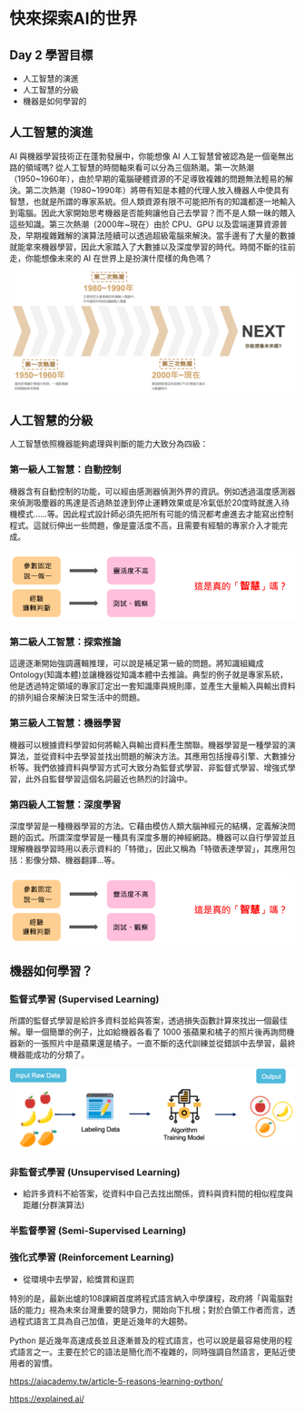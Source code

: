

# 快來探索AI的世界
## Day 2 學習目標
- 人工智慧的演進
- 人工智慧的分級
- 機器是如何學習的


## 人工智慧的演進
AI 與機器學習技術正在蓬勃發展中，你能想像 AI 人工智慧曾被認為是一個毫無出路的領域嗎? 從人工智慧的時間軸來看可以分為三個熱潮。第一次熱潮（1950~1960年），由於早期的電腦硬體資源的不足導致複雜的問題無法輕易的解決。第二次熱潮（1980~1990年）將帶有知是本體的代理人放入機器人中使具有智慧，也就是所謂的專家系統。但人類資源有限不可能把所有的知識都逐一地輸入到電腦。因此大家開始思考機器是否能夠讓他自己去學習？而不是人類一昧的餵入這些知識。第三次熱潮（2000年~現在）由於 CPU、GPU 以及雲端運算資源普及，早期複雜難解的演算法陸續可以透過超級電腦來解決。當手邊有了大量的數據就能拿來機器學習，因此大家踏入了大數據以及深度學習的時代。時間不斷的往前走，你能想像未來的 AI 在世界上是扮演什麼樣的角色嗎？

![](./image/img2-1.png)


## 人工智慧的分級
人工智慧依照機器能夠處理與判斷的能力大致分為四級：

### 第一級人工智慧：自動控制
機器含有自動控制的功能，可以經由感測器偵測外界的資訊。例如透過溫度感測器來偵測吸塵器的馬達是否過熱並達到停止運轉效果或是冷氣低於20度時就進入待機模式……等。因此程式設計師必須先把所有可能的情況都考慮進去才能寫出控制程式。這就衍伸出一些問題，像是靈活度不高，且需要有經驗的專家介入才能完成。

![](./image/img2-2.png)

### 第二級人工智慧：探索推論
這邊逐漸開始強調邏輯推理，可以說是補足第一級的問題。將知識組織成Ontology(知識本體)並讓機器從知識本體中去推論。典型的例子就是專家系統，他是透過特定領域的專家訂定出一套知識庫與規則庫，並產生大量輸入與輸出資料的排列組合來解決日常生活中的問題。

### 第三級人工智慧：機器學習
機器可以根據資料學習如何將輸入與輸出資料產生關聯。機器學習是一種學習的演算法，並從資料中去學習並找出問題的解決方法。其應用包括搜尋引擎、大數據分析等。我們依據資料與學習方式可大致分為監督式學習、非監督式學習、增強式學習，此外自監督學習這個名詞最近也熱烈的討論中。

### 第四級人工智慧：深度學習
深度學習是一種機器學習的方法。它藉由模仿人類大腦神經元的結構，定義解決問題的函式。所謂深度學習是一種具有深度多層的神經網路。機器可以自行學習並且理解機器學習時用以表示資料的「特徵」，因此又稱為「特徵表達學習」，其應用包括：影像分類、機器翻譯...等。

![](./image/img2-2.png)

## 機器如何學習？
### 監督式學習 (Supervised Learning)
所謂的監督式學習是給許多資料並給與答案，透過損失函數計算來找出一個最佳解。舉一個簡單的例子，比如給機器各看了 1000 張蘋果和橘子的照片後再詢問機器新的一張照片中是蘋果還是橘子。一直不斷的迭代訓練並從錯誤中去學習，最終機器能成功的分類了。

![](./image/img2-3.png)

### 非監督式學習 (Unsupervised Learning)
- 給許多資料不給答案，從資料中自己去找出關係，資料與資料間的相似程度與距離(分群演算法)

### 半監督學習 (Semi-Supervised Learning)

### 強化式學習 (Reinforcement Learning)
- 從環境中去學習，給獎賞和逞罰



特別的是，最新出爐的108課綱首度將程式語言納入中學課程，政府將「與電腦對話的能力」視為未來台灣重要的競爭力，開始向下扎根；對於白領工作者而言，透過程式語言工具為自己加值，更是近幾年的大趨勢。

Python 是近幾年高速成長並且逐漸普及的程式語言，也可以說是最容易使用的程式語言之一。主要在於它的語法是簡化而不複雜的，同時強調自然語言，更貼近使用者的習慣。

https://aiacademy.tw/article-5-reasons-learning-python/

https://explained.ai/
